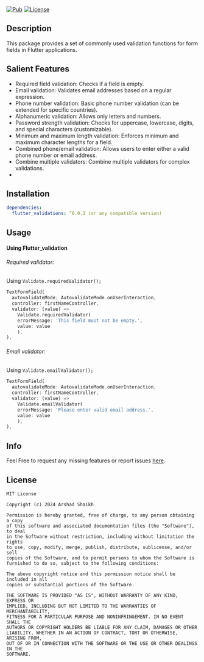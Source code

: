 
[![Pub](https://img.shields.io/badge/pub-v0.0.1-blue)](https://pub.dartlang.org/packages/Flutter_validation)
[![License](https://img.shields.io/badge/licence-MIT-orange.svg)](https://github.com/Arshadshaykh/flutter_validation/blob/main/LICENSE)

## Description
This package provides a set of commonly used validation functions for form fields in Flutter applications.

## Salient Features
- Required field validation: Checks if a field is empty.
- Email validation: Validates email addresses based on a regular expression.
- Phone number validation: Basic phone number validation (can be extended for specific countries).
- Alphanumeric validation: Allows only letters and numbers.
- Password strength validation: Checks for uppercase, lowercase, digits, and special characters (customizable).
- Minimum and maximum length validation: Enforces minimum and maximum character lengths for a field.
- Combined phone/email validation: Allows users to enter either a valid phone number or email address.
- Combine multiple validators: Combine multiple validators for complex validations.
- 
## Installation
```yaml
dependencies:
  flutter_validations: ^0.0.1 (or any compatible version)

```
## Usage

#### Using Flutter_validation

###### Required validator:
Using `Validate.requiredValidator();`

```dart
TextFormField(
  autovalidateMode: AutovalidateMode.onUserInteraction,
  controller: firstNameController,
  validator: (value) =>
    Validate.requiredValidator(
    errorMessage: 'This field must not be empty.',
    value: value
    ),
),
```

###### Email validator:
Using `Validate.emailValidator();`

```dart
TextFormField(
  autovalidateMode: AutovalidateMode.onUserInteraction,
  controller: firstNameController,
  validator: (value) =>
    Validate.emailValidator(
    errorMessage: 'Please enter valid email address.',
    value: value
    ),
),
```

## Info

Feel Free to request any missing features or report issues [here](https://github.com/Arshadshaykh/flutter_validation/issues).

## License

```
MIT License

Copyright (c) 2024 Arshad Shaikh

Permission is hereby granted, free of charge, to any person obtaining a copy
of this software and associated documentation files (the "Software"), to deal
in the Software without restriction, including without limitation the rights
to use, copy, modify, merge, publish, distribute, sublicense, and/or sell
copies of the Software, and to permit persons to whom the Software is
furnished to do so, subject to the following conditions:

The above copyright notice and this permission notice shall be included in all
copies or substantial portions of the Software.

THE SOFTWARE IS PROVIDED "AS IS", WITHOUT WARRANTY OF ANY KIND, EXPRESS OR
IMPLIED, INCLUDING BUT NOT LIMITED TO THE WARRANTIES OF MERCHANTABILITY,
FITNESS FOR A PARTICULAR PURPOSE AND NONINFRINGEMENT. IN NO EVENT SHALL THE
AUTHORS OR COPYRIGHT HOLDERS BE LIABLE FOR ANY CLAIM, DAMAGES OR OTHER
LIABILITY, WHETHER IN AN ACTION OF CONTRACT, TORT OR OTHERWISE, ARISING FROM,
OUT OF OR IN CONNECTION WITH THE SOFTWARE OR THE USE OR OTHER DEALINGS IN THE
SOFTWARE.
```
